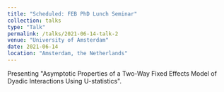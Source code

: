 ```yaml
---
title: "Scheduled: FEB PhD Lunch Seminar"
collection: talks
type: "Talk"
permalink: /talks/2021-06-14-talk-2
venue: "University of Amsterdam"
date: 2021-06-14
location: "Amsterdam, the Netherlands"
---
```


Presenting "Asymptotic Properties of a Two-Way Fixed Effects Model of Dyadic Interactions Using U-statistics".
